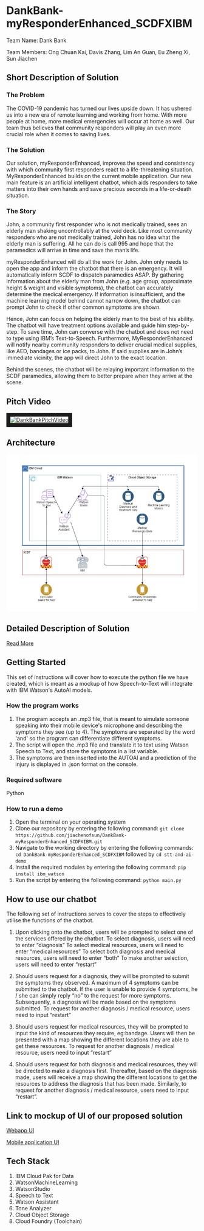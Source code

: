 # DankBank-myResponderEnhanced_SCDFXIBM
Team Name: Dank Bank

Team Members: Ong Chuan Kai, Davis Zhang, Lim An Guan, Eu Zheng Xi, Sun Jiachen

## Short Description of Solution
### The Problem
The COVID-19 pandemic has turned our lives upside down. It has ushered us into a new era of remote learning and working from home. With more people at home, more medical emergencies will occur at home as well. Our team thus believes that community responders will play an even more crucial role when it comes to saving lives. 

### The Solution
Our solution, myResponderEnhanced, improves the speed and consistency with which community first responders react to a life-threatening situation. MyResponderEnhanced builds on the current mobile application. Our new main feature is an artificial intelligent chatbot, which aids responders to take matters into their own hands and save precious seconds in a life-or-death situation.

### The Story
John, a community first responder who is not medically trained, sees an elderly man shaking uncontrollably at the void deck. Like most community responders who are not medically trained,   John has no idea what the elderly man is suffering. All he can do is call 995 and hope that the paramedics will arrive in time and save the man’s life. 

myResponderEnhanced will do all the work for John. John only needs to open the app and inform the chatbot that there is an emergency. It will automatically inform SCDF to dispatch paramedics ASAP. By gathering information about the elderly man from John (e.g. age group, approximate height & weight and visible symptoms), the chatbot can accurately determine the medical emergency. If information is insufficient, and the machine learning model behind cannot narrow down, the chatbot can prompt John to check if other common symptoms are shown. 

Hence, John can focus on helping the elderly man to the best of his ability. The chatbot will have treatment options available and guide him step-by-step. To save time, John can converse with the chatbot and does not need to type using IBM’s Text-to-Speech. Furthermore, MyResponderEnhanced will notify nearby community responders to deliver crucial medical supplies, like AED, bandages or ice packs, to John. If said supplies are in John’s immediate vicinity, the app will direct John to the exact location. 

Behind the scenes, the chatbot will be relaying important information to the SCDF paramedics, allowing them to better prepare when they arrive at the scene.

## Pitch Video
<a href="http://www.youtube.com/watch?feature=player_embedded&v=vGj9X7jJNYE
" target="_blank"><img src="http://img.youtube.com/vi/vGj9X7jJNYE/0.jpg" 
alt="DankBankPitchVideo" width="240" height="180" border="10" /></a>

## Architecture
![Architecture Diagram](https://github.com/jiachenofsun/DankBank-myResponderEnhanced_SCDFXIBM/blob/main/architecture_diagram.jpg?raw=true)

## Detailed Description of Solution
[Read More](https://docs.google.com/document/d/1A05Hdzwarb6KRHziTSzoAXsjwmgOxC-gNJo1I-aXs6c/edit?usp=sharing)

## Getting Started
This set of instructions will cover how to execute the python file we have created, which is meant as a mockup of how Speech-to-Text will integrate with IBM Watson's AutoAI models.
### How the program works
  1. The program accepts an .mp3 file, that is meant to simulate someone speaking into their mobile device's microphone and describing the symptoms they see (up to 4). The symptoms are separated by the word 'and' so the program can differentiate different symptoms.
  2. The script will open the .mp3 file and translate it to text using Watson Speech to Text, and store the symptoms in a list variable.
  3. The symptoms are then inserted into the AUTOAI and a prediction of the injury is displayed in .json format on the console.
### Required software
  Python
### How to run a demo
  1. Open the terminal on your operating system
  2. Clone our repository by entering the following command: `git clone https://github.com/jiachenofsun/DankBank-myResponderEnhanced_SCDFXIBM.git`
  3. Navigate to the working directory by entering the following commands: `cd DankBank-myResponderEnhanced_SCDFXIBM` followed by `cd stt-and-ai-demo`
  4. Install the required modules by entering the following command: `pip install ibm_watson`
  5. Run the script by entering the following command: `python main.py`


## How to use our chatbot 
The following set of instructions serves to cover the steps to effectively utilise the functions of the chatbot. 

1. Upon clicking onto the chatbot, users will be prompted to select one of the services offered by the chatbot. 
To select diagnosis, users will need to enter “diagnosis”
To select medical resources, users will need to enter “medical resources”
To select both diagnosis and medical resources, users will need to enter “both”
To make another selection, users will need to enter “restart”

2. Should users request for a diagnosis, they will be prompted to submit the symptoms they observed. A maximum of 4 symptoms can be submitted to the chatbot. If the user is unable to provide 4 symptoms, he / she can simply reply “no” to the request for more symptoms. Subsequently, a diagnosis will be made based on the symptoms submitted. To request for another diagnosis / medical resource, users need to input “restart”

3. Should users request for medical resources, they will be prompted to input the kind of resources they require, eg:bandage. Users will then be presented with a map showing the different locations they are able to get these resources. To request for another diagnosis / medical resource, users need to input “restart”

4. Should users request for both diagnosis and medical resources, they will be directed to make a diagnosis first. Thereafter, based on the diagnosis made, users will receive a map showing the different locations to get the resources to address the diagnosis that has been made. Similarly, to request for another diagnosis / medical resource, users need to input “restart”. 

  
## Link to mockup of UI of our proposed solution
[Webapp UI](https://myresponderenhanced.mybluemix.net/)

[Mobile application UI](https://snack.expo.io/@aderty/myresponder-enhanced)

## Tech Stack
1. IBM Cloud Pak for Data
2. WatsonMachineLearning
3. WatsonStudio
4. Speech to Text
5. Watson Assistant
6. Tone Analyzer
7. Cloud Object Storage
8. Cloud Foundry (Toolchain)
